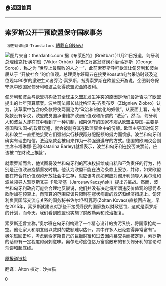 ###  [:house:返回首頁](https://github.com/ourhimalayas/txt)
---

## 索罗斯公开干预欧盟保守国家事务
` 秘密翻译组G-Translators` [轉載自GNews](https://gnews.org/zh-hans/581654/)

![](https://gnews-media-offload.s3.amazonaws.com/wp-content/uploads/2020/11/22104016/capature-4.jpg)图片来自：theatlantic.com
据《布莱巴特》(Breitbart )11月21日报道，匈牙利总理维克托·奥尔班（Viktor Orbán）抨击亿万富翁财阀乔治·索罗斯（George Soros），称之为 “世界上最腐败的人之一”，此前索罗斯呼吁欧盟让匈牙利和波兰屈从于 “开放社会 “的价值观。总理奥尔班周五在接受Kossuth电台采访时谈及这位现年90岁的激进主义者乔治·索罗斯，指责索罗斯在欧盟公开游说，企图剥夺保守派中欧国家匈牙利和波兰获得欧盟资金的权利。

匈牙利和波兰与欧盟机构及其全球主义盟友发生冲突的原因是他们最近否决了欧盟提出的七年预算草案。波兰司法部长兹比格涅夫·齐奥布罗（Zbigniew Ziobro）认为，该草案中包含的条款将使两国沦为“政治和制度化的奴役”。从表面上看，有关条款没有争议，欧盟成员国承诺维护欧洲价值观和所谓的 “法治”。然而，匈牙利人和波兰人却在其中看到了一种机制，如果保守的国家不服从欧盟主导国–主要是德国和法国–的政策议程，就会被剥夺其在欧盟资金中的份额。欧盟主导国对匈牙利和波兰一直拒绝接受它们强制实行移民再分配配额的努力而愤怒。波兰和匈牙利确实有理由相信，法治条款会被用来作为一种强迫遵守的方式。德国的欧洲议会副主席卡塔琳娜·巴利(Katarina Barley)就曾表示，波兰和匈牙利在投否决票前，应该被 “在财政上挨饿”。

就索罗斯而言，他试图将波兰和匈牙利的否决权描绘成自私和不负责任的行为，特别是正值欧洲疫情爆发时期。他认为欧盟不能在法治条款上妥协，并称，如果欧盟要在符合其价值观的开放社会中生存，就应该考虑如何应对匈牙利领导人奥尔班和波兰领导人雅罗斯瓦夫·卡钦斯基（JarosławKaczyński）提出的挑战。然而，波兰和匈牙利政府可能会合理地反驳说，他们并没有决定将所谓违反价值观的惩罚条款附加在预算上，而预算的范围应该只限制在冠状病毒的救济和经济措施上。匈牙利负责国际交流与关系的国务秘书佐尔坦·科瓦奇(Zoltan Kovacs)直接回应说，早在2015年，索罗斯就建议对那些不接受移民的国家施以财政惩罚，这就是索罗斯的计划，而今天，我们看到欧盟也实施了财政勒索和政治报复。

索罗斯还曾宣称，”奥尔班在匈牙利构建了一个精心设计的贪污系统，将国家抢劫一空。他让家人和朋友借以敛财的数额难以估计，其中许多人已经变得异常富有”。 奥尔班回击称，考虑到索罗斯自己的巨额财富和过去因内幕交易而被定罪，索罗斯的话带有一定程度的讽刺意味。奥尔班称这位亿万富翁散布的有关匈牙利的言论时荒谬和超底线。

[原报道链接](https://www.breitbart.com/europe/2020/11/21/hungarian-prime-minister-soros-is-one-of-the-most-corrupt-people-in-the-world/)

翻译：Alton
校对：沙拉猫



0
